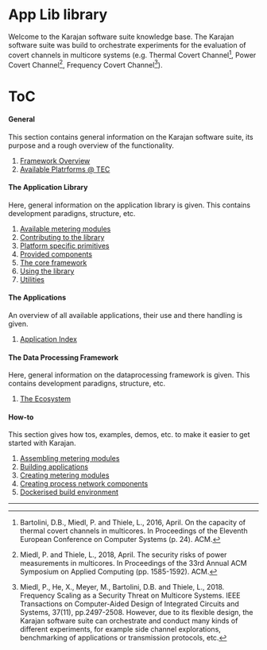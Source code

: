 # App Lib library

Welcome to the Karajan software suite knowledge base. 
The Karajan software suite was build to orchestrate experiments for the evaluation of covert channels in multicore systems (e.g. 
Thermal Covert Channel[^1], Power Covert Channel[^2], Frequency Covert Channel[^3]).

# ToC

#### General
This section contains general information on the Karajan software suite, its purpose and a rough overview of the functionality.

1. [Framework Overview](0.-General/Framework-overview.md)
1. [Available Platrforms @ TEC](0.-General/platforms.md)

#### The Application Library
Here, general information on the application library is given. 
This contains development paradigns, structure, etc.

1. [Available metering modules](1.-The-Application-Library/Available-metering-modules.md)
1. [Contributing to the library](1.-The-Application-Library/Contributing-to-the-library.md)
1. [Platform specific primitives](1.-The-Application-Library/Platform-specific-primitives.md)
1. [Provided components](1.-The-Application-Library/Provided-components.md)
1. [The core framework](1.-The-Application-Library/The-core-framework.md)
1. [Using the library](1.-The-Application-Library/Using-the-library.md)
1. [Utilities](1.-The-Application-Library/Utilities.md)

#### The Applications
An overview of all available applications, their use and there handling is given.

1. [Application Index](2.-The-Applications/Application-Index.md)

#### The Data Processing Framework
Here, general information on the dataprocessing framework is given. 
This contains development paradigns, structure, etc.

1. [The Ecosystem](3.-The-Data-Processing-Framework/The-Ecosystem.md)

#### How-to
This section gives how tos, examples, demos, etc. to make it easier to get started with Karajan.

1. [Assembling metering modules](4.-How-to/Assembling-metering-modules.md)
1. [Building applications](4.-How-to/Building-applications.md)
1. [Creating metering modules](4.-How-to/Creating-metering-modules.md)
1. [Creating process network components](4.-How-to/Creating-process-network-components.md)
1. [Dockerised build environment](4.-How-to/Dockerised-build-environment.md)

------
[^1]: Bartolini, D.B., Miedl, P. and Thiele, L., 2016, April. On the capacity of thermal covert channels in multicores. In Proceedings of the Eleventh European Conference on Computer Systems (p. 24). ACM.
[^2]: Miedl, P. and Thiele, L., 2018, April. The security risks of power measurements in multicores. In Proceedings of the 33rd Annual ACM Symposium on Applied Computing (pp. 1585-1592). ACM. 
[^3]: Miedl, P., He, X., Meyer, M., Bartolini, D.B. and Thiele, L., 2018. Frequency Scaling as a Security Threat on Multicore Systems. IEEE Transactions on Computer-Aided Design of Integrated Circuits and Systems, 37(11), pp.2497-2508.
However, due to its flexible design, the Karajan software suite can orchestrate and conduct many kinds of different experiments, for example side channel explorations, benchmarking of applications or transmission protocols, etc.

